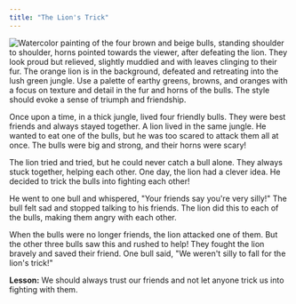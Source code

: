 ```yaml
---
title: "The Lion's Trick"
---
```


![Watercolor painting of the four brown and beige bulls, standing shoulder to shoulder, horns pointed towards the viewer, after defeating the lion. They look proud but relieved, slightly muddied and with leaves clinging to their fur. The orange lion is in the background, defeated and retreating into the lush green jungle. Use a palette of earthy greens, browns, and oranges with a focus on texture and detail in the fur and horns of the bulls. The style should evoke a sense of triumph and friendship.](/images/image_the-lions-trick2.png)


Once upon a time, in a thick jungle, lived four friendly bulls. They were best friends and always stayed together.  A lion lived in the same jungle. He wanted to eat one of the bulls, but he was too scared to attack them all at once. The bulls were big and strong, and their horns were scary!

The lion tried and tried, but he could never catch a bull alone. They always stuck together, helping each other.  One day, the lion had a clever idea. He decided to trick the bulls into fighting each other!

He went to one bull and whispered, "Your friends say you're very silly!"  The bull felt sad and stopped talking to his friends.  The lion did this to each of the bulls, making them angry with each other.

When the bulls were no longer friends, the lion attacked one of them. But the other three bulls saw this and rushed to help! They fought the lion bravely and saved their friend.  One bull said, "We weren't silly to fall for the lion's trick!" 

**Lesson:** We should always trust our friends and not let anyone trick us into fighting with them.
